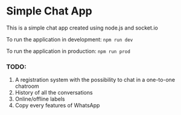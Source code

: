# Simple Chat App
This is a simple chat app created using node.js and socket.io

To run the application in development: `npm run dev`

To run the application in production:  `npm run prod`


### TODO:
1. A registration system with the possibility to chat in a one-to-one chatroom
2. History of all the conversations
3. Online/offline labels
4. Copy every features of WhatsApp
